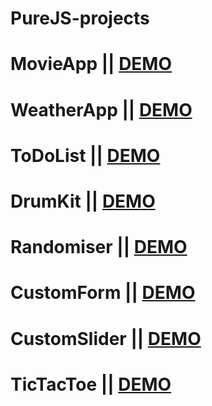 # PureJS-projects
# MovieApp || [DEMO](https://dontmeway.github.io/movie-app/)
# WeatherApp || [DEMO](http://dontmeway.github.io/Weather-App/)
# ToDoList || [DEMO](https://dontmeway.github.io/ToDo-List/)
# DrumKit || [DEMO](https://dontmeway.github.io/Drum-Kit/)
# Randomiser || [DEMO](https://dontmeway.github.io/Random-choice-picker/)
# CustomForm || [DEMO](https://dontmeway.github.io/form-input-wave/)
# CustomSlider || [DEMO](https://dontmeway.github.io/background-slider/)
# TicTacToe || [DEMO](https://dontmeway.github.io/tic-tac-toe/)
